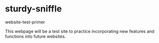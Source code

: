 # sturdy-sniffle
website-test-primer

This webpage will be a test site to practice incorporating new features and functions into future websites.
